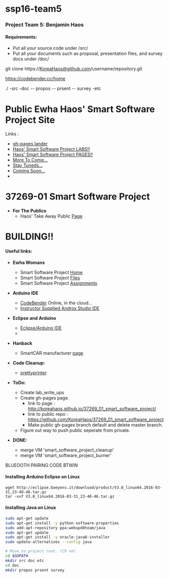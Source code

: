 # ssp16-team5

### Project Team 5: Benjamin Haos

#### Requirements:

* Put all your source code under /src/
* Put all your documents such as proposal, presentation files, and survey docs under /doc/

git clone https://KoreaHaos@github.com/username/repository.git

https://codebender.cc/home

./
-src
-doc
-- propos
-- prsent
-- survey
-etc

# Public Ewha Haos' Smart Software Project Site

Links :

* [gh-pages lander](http://koreahaos.github.io/37269_01_smart_software_project/)
* [Haos' Smart Software Project LABS!!](http://koreahaos.github.io/37269_01_smart_software_project/pgs/haos/labs.html)
* [Haos' Smart Software Project PAGES!!](http://koreahaos.github.io/37269_01_smart_software_project/pgs/haos/index.html)
* [More To Come...](http://static1.squarespace.com/static/51ad366fe4b0ee05f179c913/51f9a65fe4b07a7d13fcdb16/5203fa08e4b0a61948c01e8f/1375992330991/more+to+come.jpg)
* [Stay Tuneds...](http://ksabolition.org/wp-content/uploads/2014/07/staytuned.png)
* [Coming Soon...](https://i.ytimg.com/vi/2LEWpa7V5X4/maxresdefault.jpg)
* 
# 37269-01 Smart Software Project

* **For The Publics**
    * Haos' Take Away Public [Page](http://koreahaos.github.io/37269_01_smart_software_project/)

# BUILDING!!

#### Useful links:

* **Ewha Womans**
    * Smart Software Project [Home](http://cyber.ewha.ac.kr/course/view.php?id=36064)
    * Smart Software Project [Files](http://cyber.ewha.ac.kr/mod/ubboard/view.php?id=278881)
    * Smart Software Project [Assignments](http://cyber.ewha.ac.kr/mod/assign/index.php?id=36064)

* **Arduino IDE**
    * [CodeBender](https://codebender.cc/home) Online, in the cloud...
    * [Instructor Supplied Androx Studio IDE](https://www.dropbox.com/s/1jooitdit1dg8g3/Androx.zip?dl=0)

* **Eclipse and Arduino**
    * [Eclipse/Arduino IDE](http://eclipse.baeyens.it/index.shtml)
    * 

* **Hanback**
    * SmartCAR manufacturer [page](http://www.hanback.co.kr/insiter.php?design_file=1143.php&category_1=C&search_value=&PB_1446318362=1&article_num=51)

* **Code Cleanup:**
    * [prettyprinter](http://prettyprinter.de/index.php)


* **ToDo:**
    * Create lab_write_ups
    * Create gh-pages page.
        * link to page : http://koreahaos.github.io/37269_01_smart_software_project/
        * link to public repo : https://github.com/KoreaHaos/37269_01_smart_software_project
        * Make public gh-pages branch default and delete master branch.
    * Figure out way to push public seperate from private.


* **DONE:**
    * merge VM 'smart_software_project_cleanup'
    * merge VM 'smart_software_project_burner'

BLUEOOTH PAIRING CODE BTWIN

#### Installing Arduino Eclipse on Linux

```
wget http://eclipse.baeyens.it/download/product/V3.0_linux64.2016-03-31_23-40-46.tar.gz
tar -xvf V3.0_linux64.2016-03-31_23-40-46.tar.gz
```


#### Installing Java on Linux

```bash
sudo apt-get update
sudo apt-get install -y python-software-properties
sudo add-apt-repository ppa:webupd8team/java
sudo apt-get update
sudo apt-get install -y oracle-java8-installer
sudo update-alternatives --config java
```


```bash
# Move to project root. (C9 vm)
cd $GOPATH
mkdir src doc etc
cd doc
mkdir propos prsent survey
```
